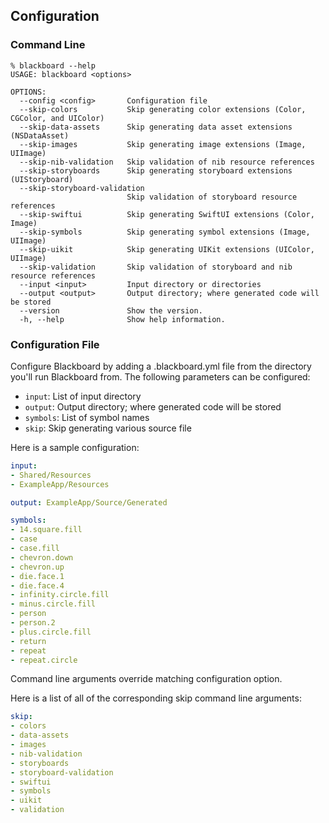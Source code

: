 ## Configuration

### Command Line

```
% blackboard --help
USAGE: blackboard <options>

OPTIONS:
  --config <config>       Configuration file
  --skip-colors           Skip generating color extensions (Color, CGColor, and UIColor)
  --skip-data-assets      Skip generating data asset extensions (NSDataAsset)
  --skip-images           Skip generating image extensions (Image, UIImage)
  --skip-nib-validation   Skip validation of nib resource references
  --skip-storyboards      Skip generating storyboard extensions (UIStoryboard)
  --skip-storyboard-validation
                          Skip validation of storyboard resource references
  --skip-swiftui          Skip generating SwiftUI extensions (Color, Image)
  --skip-symbols          Skip generating symbol extensions (Image, UIImage)
  --skip-uikit            Skip generating UIKit extensions (UIColor, UIImage)
  --skip-validation       Skip validation of storyboard and nib resource references
  --input <input>         Input directory or directories
  --output <output>       Output directory; where generated code will be stored
  --version               Show the version.
  -h, --help              Show help information.
```

### Configuration File

Configure Blackboard by adding a .blackboard.yml file from the directory you'll run Blackboard from. The following parameters can be configured:

* `input`: List of input directory
* `output`: Output directory; where generated code will be stored
* `symbols`: List of symbol names
* `skip`: Skip generating various source file

Here is a sample configuration:

```yaml
input:
- Shared/Resources
- ExampleApp/Resources

output: ExampleApp/Source/Generated

symbols:
- 14.square.fill
- case
- case.fill
- chevron.down
- chevron.up
- die.face.1
- die.face.4
- infinity.circle.fill
- minus.circle.fill
- person
- person.2
- plus.circle.fill
- return
- repeat
- repeat.circle
```

Command line arguments override matching configuration option.

Here is a list of all of the corresponding skip command line arguments:

```yaml
skip:
- colors
- data-assets
- images
- nib-validation
- storyboards
- storyboard-validation
- swiftui
- symbols
- uikit
- validation
```

